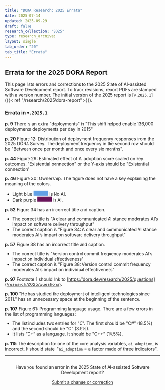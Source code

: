 ```yaml
---
title: "DORA Research: 2025 Errata"
date: 2025-07-14
updated: 2025-09-29
draft: false
research_collection: "2025"
type: research_archives
layout: single
tab_order: "20"
tab_title: "Errata"
---
```

## Errata for the 2025 DORA Report

This page lists errors and corrections to the 2025 State of AI-assisted Software Development report. To track revisions, report PDFs are stamped with a version number. The initial version of the 2025 report is [`v.2025.1`]({{< ref "/research/2025/dora-report" >}}).

### Errata in `v.2025.1`

**p. 9** There is an extra "deployments" in "This shift helped enable 136,000 deployments deployments per day in 2015"

**p. 20** Figure 12: Distribution of deployment frequency responses from the 2025 DORA Survey. The deployment frequency in the second row should be "Between once per month and once every six months".

**p. 44** Figure 29: Estimated effect of AI adoption score scaled on key outcomes. "Existential oonnection" on the Y-axis should be "Existential connection"

**p. 46** Figure 30: Ownership. The figure does not have a key explaining the meaning of the colors.

* Light blue ![light blue color swatch](light-blue.png) is No AI.
* Dark purple ![dark purple color swatch](dark-purple.png) is AI.

**p. 52** Figure 34 has an incorrect title and caption.

* The correct title is "A clear and communicated AI stance moderates AI’s impact on software delivery throughput"
* The correct caption is "Figure 34: A clear and communicated AI stance moderates AI’s impact on software delivery throughput"

**p. 57** Figure 38 has an incorrect title and caption.

* The correct title is "Version control commit frequency moderates AI’s impact on individual effectiveness"
* The correct caption is "Figure 38: Version control commit frequency moderates AI’s impact on individual effectiveness"

**p. 97** Footnote 1 should link to [https://dora.dev/research/2025/questions](/research/2025/questions).

**p. 100** "He has studied the deployment of intelligent technologies since 2011." has an unnecessary space at the beginning of the sentence.

**p. 107** Figure 61: Programming language usage. There are a few errors in the list of programming languages:

* The list includes two entries for "C". The first should be "C#” (18.5%) and the second should be "C” (3.9%).
* It lists "C+” as a language. It should be "C++” (14.5%).

**p. 115** The description for one of the core analysis variables, `ai_adoption`, is incorrect. It should state: "`ai_adoption` = a factor made of three indicators".

-----
<div style="text-align:center; margin-top:2em;">
Have you found an error in the 2025 State of AI-assisted Software Development report?

<a href='mailto:dora-advocacy@google.com?subject=DORA+2025+State+of+AI-assisted+Software+Development+error+report' class='button' target="_blank">Submit a change or correction</a>
</div>
